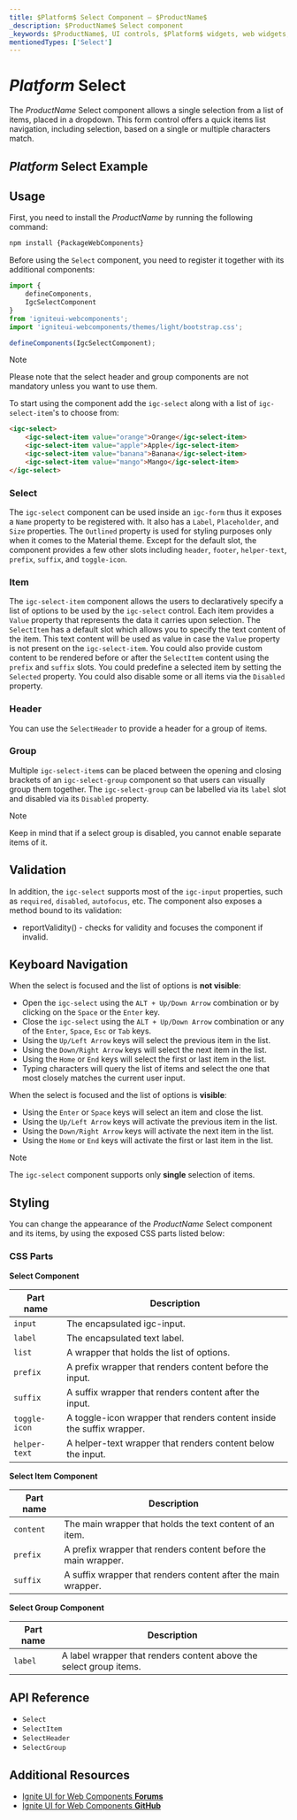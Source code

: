 ```yaml
---
title: $Platform$ Select Component – $ProductName$
_description: $ProductName$ Select component 
_keywords: $ProductName$, UI controls, $Platform$ widgets, web widgets, UI widgets, $Platform$, Native $Platform$ Components Suite, Native $Platform$ Controls, Native $Platform$ Components Library, $Platform$ Select components, $Platform$ Select controls
mentionedTypes: ['Select']
---
```


# $Platform$ Select
The $ProductName$ Select component allows a single selection from a list of items, placed in a dropdown. This form control offers a quick items list navigation, including selection, based on a single or multiple characters match. 

## $Platform$ Select Example

<code-view style="height:220px"
           data-demos-base-url="{environment:demosBaseUrl}"
           iframe-src="{environment:demosBaseUrl}/inputs/select-overview" alt="$Platform$ Select Example"
           github-src="inputs/select/overview">
</code-view>

<div class="divider--half"></div>

## Usage

<!-- WebComponents -->
First, you need to install the $ProductName$ by running the following command:

```cmd
npm install {PackageWebComponents}
```

Before using the `Select` component, you need to register it together with its additional components:

```ts
import {
    defineComponents,
    IgcSelectComponent
}
from 'igniteui-webcomponents';
import 'igniteui-webcomponents/themes/light/bootstrap.css';

defineComponents(IgcSelectComponent);
```

<!-- end: WebComponents -->

> [!NOTE]
> Please note that the select header and group components are not mandatory unless you want to use them.

To start using the component add the `igc-select` along with a list of `igc-select-item`'s to choose from:

```html
<igc-select>
    <igc-select-item value="orange">Orange</igc-select-item>
    <igc-select-item value="apple">Apple</igc-select-item>
    <igc-select-item value="banana">Banana</igc-select-item>
    <igc-select-item value="mango">Mango</igc-select-item>
</igc-select>
```

### Select 

The `igc-select` component can be used inside an `igc-form` thus it exposes a `Name` property to be registered with. It also has a `Label`, `Placeholder`, and `Size` properties. The `Outlined` property is used for styling purposes only when it comes to the Material theme. Except for the default slot, the component provides a few other slots including `header`, `footer`, `helper-text`, `prefix`, `suffix`, and `toggle-icon`. 

### Item

The `igc-select-item` component allows the users to declaratively specify a list of options to be used by the `igc-select` control. Each item provides a `Value` property that represents the data it carries upon selection. The `SelectItem` has a default slot which allows you to specify the text content of the item. This text content will be used as value in case the `Value` property is not present on the `igc-select-item`. You could also provide custom content to be rendered before or after the `SelectItem` content using the `prefix` and `suffix` slots. You could predefine a selected item by setting the `Selected` property. You could also disable some or all items via the `Disabled` property.

<code-view style="height: 220px"
           data-demos-base-url="{environment:dvDemosBaseUrl}"
           iframe-src="{environment:dvDemosBaseUrl}/inputs/select-item"
           alt="$Platform$ Select Item Example"
           github-src="inputs/select/item">
</code-view>

### Header

You can use the `SelectHeader` to provide a header for a group of items.

<code-view style="height: 250px"
           data-demos-base-url="{environment:dvDemosBaseUrl}"
           iframe-src="{environment:dvDemosBaseUrl}/inputs/select-header"
           alt="$Platform$ Select Header Example"
           github-src="inputs/select/header">
</code-view>

### Group

Multiple `igc-select-item`s can be placed between the opening and closing brackets of an `igc-select-group` component so that users can visually group them together. The `igc-select-group` can be labelled via its `label` slot and disabled via its `Disabled` property.

> [!NOTE]
> Keep in mind that if a select group is disabled, you cannot enable separate items of it.

<code-view style="height: 480px"
           data-demos-base-url="{environment:dvDemosBaseUrl}"
           iframe-src="{environment:dvDemosBaseUrl}/inputs/select-group"
           alt="$Platform$ Select Group Example"
           github-src="inputs/select/group">
</code-view>

## Validation

In addition, the `igc-select` supports most of the `igc-input` properties, such as `required`, `disabled`, `autofocus`, etc. The component also exposes a method bound to its validation:

- reportValidity() - checks for validity and focuses the component if invalid.

## Keyboard Navigation

When the select is focused and the list of options is **not visible**:

- Open the `igc-select` using the `ALT + Up/Down Arrow` combination or by clicking on the `Space` or the `Enter` key.
- Close the `igc-select` using the `ALT + Up/Down Arrow` combination or any of the `Enter`, `Space`, `Esc` or `Tab` keys.
- Using the `Up/Left Arrow` keys will select the previous item in the list.
- Using the `Down/Right Arrow` keys will select the next item in the list.
- Using the `Home` or `End` keys will select the first or last item in the list.
- Typing characters will query the list of items and select the one that most closely matches the current user input.

When the select is focused and the list of options is **visible**:

- Using the `Enter` or `Space` keys will select an item and close the list.
- Using the `Up/Left Arrow` keys will activate the previous item in the list.
- Using the `Down/Right Arrow` keys will activate the next item in the list.
- Using the `Home` or `End` keys will activate the first or last item in the list.

> [!NOTE]
> The `igc-select` component supports only **single** selection of items.

<!-- WebComponents -->

## Styling

You can change the appearance of the $ProductName$ Select component and its items, by using the exposed CSS parts listed below:
### CSS Parts

**Select Component**

Part name | Description
---------|------------
`input` | The encapsulated igc-input.
`label` | The encapsulated text label.
`list` | A wrapper that holds the list of options.
`prefix`  | A prefix wrapper that renders content before the input.
`suffix` | A suffix wrapper that renders content after the input.
`toggle-icon` | A toggle-icon wrapper that renders content inside the suffix wrapper.
`helper-text` | A helper-text wrapper that renders content below the input.

**Select Item Component**

Part name | Description
---------|------------
`content` | The main wrapper that holds the text content of an item.
`prefix`  | A prefix wrapper that renders content before the main wrapper.
`suffix` | A suffix wrapper that renders content after the main wrapper.

**Select Group Component**

Part name | Description
---------|------------
`label` | A label wrapper that renders content above the select group items.

<code-view style="height: 380px"
           data-demos-base-url="{environment:dvDemosBaseUrl}"
           iframe-src="{environment:dvDemosBaseUrl}/inputs/select-styling"
           alt="$Platform$ Select Styling Example"
           github-src="inputs/select/styling">
</code-view>

## API Reference

* `Select`
* `SelectItem`
* `SelectHeader`
* `SelectGroup`

<!-- end: WebComponents -->

## Additional Resources

<!-- WebComponents -->

* [Ignite UI for Web Components **Forums**](https://www.infragistics.com/community/forums/f/ignite-ui-for-web-components)
* [Ignite UI for Web Components **GitHub**](https://github.com/IgniteUI/igniteui-webcomponents)

<!-- end: WebComponents -->
